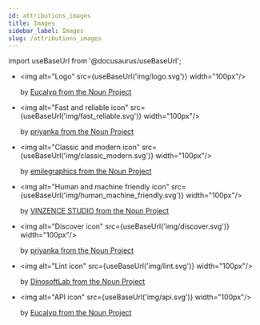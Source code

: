 ```yaml
---
id: attributions_images
title: Images
sidebar_label: Images
slug: /attributions_images
---
```


import useBaseUrl from '@docusaurus/useBaseUrl';

* <img alt="Logo" src={useBaseUrl('img/logo.svg')} width="100px"/>

  by [Eucalyp from the Noun Project](https://thenounproject.com/search/?q=dns&i=3634428)

* <img alt="Fast and reliable icon" src={useBaseUrl('img/fast_reliable.svg')} width="100px"/>

  by [priyanka from the Noun Project](https://thenounproject.com/search/?q=reliable&i=1684626)

* <img alt="Classic and modern icon" src={useBaseUrl('img/classic_modern.svg')} width="100px"/>

  by [emilegraphics from the Noun Project](https://thenounproject.com/search/?q=progressive&i=561097)

* <img alt="Human and machine friendly icon" src={useBaseUrl('img/human_machine_friendly.svg')} width="100px"/>

  by [VINZENCE STUDIO from the Noun Project](https://thenounproject.com/search/?q=progressive&i=1951874)

* <img alt="Discover icon" src={useBaseUrl('img/discover.svg')} width="100px"/>

  by [priyanka from the Noun Project](https://thenounproject.com/search/?q=discover&i=1626805)

* <img alt="Lint icon" src={useBaseUrl('img/lint.svg')} width="100px"/>

  by [DinosoftLab from the Noun Project](https://thenounproject.com/search/?q=check&i=998567)

* <img alt="API icon" src={useBaseUrl('img/api.svg')} width="100px"/>

  by [Eucalyp from the Noun Project](https://thenounproject.com/search/?q=API&i=2903406)

